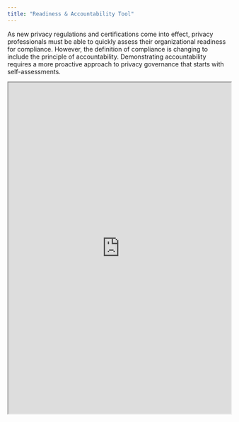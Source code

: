 ```yaml
---
title: "Readiness & Accountability Tool"
---
```


As new privacy regulations and certifications come into effect, privacy professionals must be able to quickly assess their organizational readiness for compliance. However, the definition of compliance is changing to include the principle of accountability. Demonstrating accountability requires a more proactive approach to privacy governance that starts with self-assessments.

<iframe height="750" width="100%" src="https://ewelton.github.io/ktest/wiki.html#Readiness%20&%20Accountability%20Tool"></iframe>
